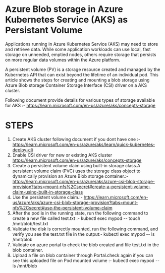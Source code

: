 # Azure Blob storage in Azure Kubernetes Service (AKS) as Persistant Volume
Applications running in Azure Kubernetes Service (AKS) may need to store and retrieve data. While some application workloads can use local, fast storage on unneeded, emptied nodes, others require storage that persists on more regular data volumes within the Azure platform.

A persistent volume (PV) is a storage resource created and managed by the Kubernetes API that can exist beyond the lifetime of an individual pod.
This article shows the steps for creating and mounting a blob storage using Azure Blob storage Container Storage Interface (CSI) driver on a AKS cluster.

Following document provide details for various types of storage available for AKS :- https://learn.microsoft.com/en-us/azure/aks/concepts-storage
# STEPS
1. Create AKS cluster following document if you dont have one :- https://learn.microsoft.com/en-us/azure/aks/learn/quick-kubernetes-deploy-cli
2. Enable CSI driver for new or existing AKS cluster https://learn.microsoft.com/en-us/azure/aks/concepts-storage
3. Create a persistent volume claim using built-in storage class.A persistent volume claim (PVC) uses the storage class object to dynamically provision an Azure Blob storage container.:-https://learn.microsoft.com/en-us/azure/aks/azure-csi-blob-storage-provision?tabs=mount-nfs%2Csecret#create-a-persistent-volume-claim-using-built-in-storage-class
4. Use the persistent volume claim.:- https://learn.microsoft.com/en-us/azure/aks/azure-csi-blob-storage-provision?tabs=mount-nfs%2Csecret#use-the-persistent-volume-claim
5. After the pod is in the running state, run the following command to create a new file called test.txt :-
   kubectl exec mypod -- touch /mnt/blob/test.txt
6. Validate the disk is correctly mounted, run the following command, and verify you see the test.txt file in the output:-
   kubectl exec mypod -- ls /mnt/blob
7. Validate on azure portal to check the blob created and file test.txt in the blob container.
8. Upload a file on blob container through Portal.check again if you can see this uploaded file on Pod mounted volume :- kubectl exec mypod -- ls /mnt/blob
   
    

